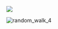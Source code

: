 

<img src="https://user-images.githubusercontent.com/100161430/156935226-f0b7114d-d93c-4f39-a0f3-82028f44bdcb.png">


![random_walk_4](https://user-images.githubusercontent.com/100161430/156935996-04bbfbe4-4af9-47fc-9ed6-2fb7e308ddf4.png)
